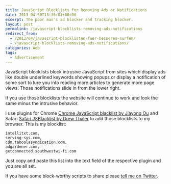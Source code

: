 ```yaml
---
title: JavaScript Blocklists for Removing Ads or Notifications
date: 2013-04-30T13:36:01+00:00
excerpt: The poor man's ad blocker and tracking blocker.
layout: post
permalink: /javascript-blocklists-removing-ads-notifications
redirect_from:
  - /2013/04/javascript-blocklisten-fuer-besseres-surfen/
  - /javascript-blocklists-removing-ads-notifications/
categories: Web
tags:
  - Advertisement
---
```

JavaScript blocklists block intrusive JavaScript from sites which display ads like double underlined keywords showing popups or display a notification of some sort to lure you into reading more articles to generate more page views. Those notifications slide in from the lower right.

If you use those blocklists the website will continue to work and look the same minus the intrusive behavior.

I use plugins for Chrome [Chrome JavaScript blacklist by Jiayong Ou](https://chrome.google.com/webstore/detail/javascript-blacklist/emcepjkdiiaenmoaghcfghjjppbkbhnf) and Safari [Safari JSBlacklist by Drew Thaler](https://code.google.com/p/jsblacklist/downloads/list) to add those blocklists to my browser. This is my blocklist:

    intellitxt.com,
    serving-sys.com,
    cdn.taboolasyndication.com,
    adgardener.com,
    getconnected.southwestwi-fi.com

Just copy and paste this list into the text field of the respective plugin and you are all set.

If you have some block-worthy scripts to share please [tell me on Twitter](https://twitter.com/mnordmeyer).